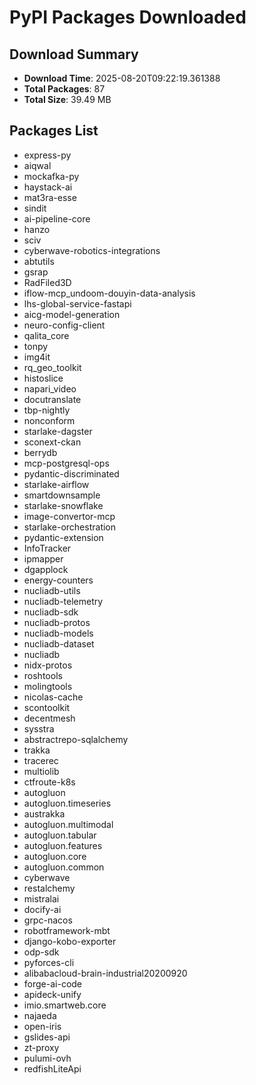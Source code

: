 # PyPI Packages Downloaded

## Download Summary
- **Download Time**: 2025-08-20T09:22:19.361388
- **Total Packages**: 87
- **Total Size**: 39.49 MB

## Packages List
- express-py
- aiqwal
- mockafka-py
- haystack-ai
- mat3ra-esse
- sindit
- ai-pipeline-core
- hanzo
- sciv
- cyberwave-robotics-integrations
- abtutils
- gsrap
- RadFiled3D
- iflow-mcp_undoom-douyin-data-analysis
- lhs-global-service-fastapi
- aicg-model-generation
- neuro-config-client
- qalita_core
- tonpy
- img4it
- rq_geo_toolkit
- histoslice
- napari_video
- docutranslate
- tbp-nightly
- nonconform
- starlake-dagster
- sconext-ckan
- berrydb
- mcp-postgresql-ops
- pydantic-discriminated
- starlake-airflow
- smartdownsample
- starlake-snowflake
- image-convertor-mcp
- starlake-orchestration
- pydantic-extension
- InfoTracker
- ipmapper
- dgapplock
- energy-counters
- nucliadb-utils
- nucliadb-telemetry
- nucliadb-sdk
- nucliadb-protos
- nucliadb-models
- nucliadb-dataset
- nucliadb
- nidx-protos
- roshtools
- molingtools
- nicolas-cache
- scontoolkit
- decentmesh
- sysstra
- abstractrepo-sqlalchemy
- trakka
- tracerec
- multiolib
- ctfroute-k8s
- autogluon
- autogluon.timeseries
- austrakka
- autogluon.multimodal
- autogluon.tabular
- autogluon.features
- autogluon.core
- autogluon.common
- cyberwave
- restalchemy
- mistralai
- docify-ai
- grpc-nacos
- robotframework-mbt
- django-kobo-exporter
- odp-sdk
- pyforces-cli
- alibabacloud-brain-industrial20200920
- forge-ai-code
- apideck-unify
- imio.smartweb.core
- najaeda
- open-iris
- gslides-api
- zt-proxy
- pulumi-ovh
- redfishLiteApi
